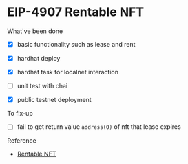 # EIP-4907 Rentable NFT

What've been done
- [x] basic functionality such as lease and rent
- [x] hardhat deploy  
- [x] hardhat task for localnet interaction
- [ ] unit test with chai
- [x] public testnet deployment


To fix-up
- [ ] fail to get return value `address(0)` of nft that lease expires



Reference
- [Rentable NFT](https://medium.com/coinmonks/rentable-nft-eip-4907-how-can-be-improved-b20a1b5a27bf)
